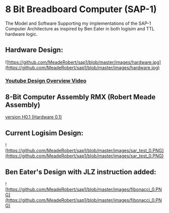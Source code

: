 # 8 Bit Breadboard Computer (SAP-1)
The Model and Software Supporting my implementations of the SAP-1 Computer Architecture as inspired by Ben Eater in both logisim and TTL hardware logic.



## Hardware Design:

![https://github.com/MeadeRobert/sap1/blob/master/images/hardware.jpg](https://github.com/MeadeRobert/sap1/blob/master/images/hardware.jpg)

### [Youtube Design Overview Video](https://www.youtube.com/watch?v=9Msc9BiX_9E)

## 8-Bit Computer Assembly RMX (Robert Meade Assembly)
[version H0.1 (Hardware 0.1)](https://github.com/MeadeRobert/sap1/blob/master/hardware/documentation/assembly.md)

## Current Logisim Design:
![https://github.com/MeadeRobert/sap1/blob/master/images/sar_test_0.PNG](https://github.com/MeadeRobert/sap1/blob/master/images/sar_test_0.PNG)

## Ben Eater's Design with JLZ instruction added:
![https://github.com/MeadeRobert/sap1/blob/master/images/fibonacci_0.PNG](https://github.com/MeadeRobert/sap1/blob/master/images/fibonacci_0.PNG)

